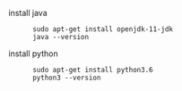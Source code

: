         
install java

          sudo apt-get install openjdk-11-jdk
          java --version

install python

          sudo apt-get install python3.6
          python3 --version



